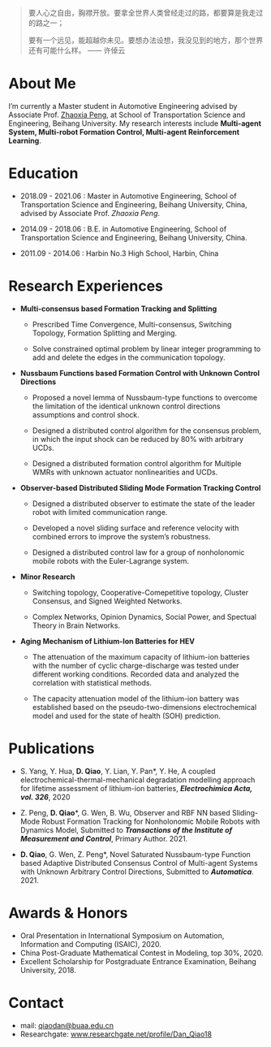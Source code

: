 
> 要人心之自由，胸襟开放。要拿全世界人类曾经走过的路，都要算是我走过的路之一；
> 
> 要有一个远见，能超越你未见。要想办法设想，我没见到的地方，那个世界还有可能什么样。 —— 许倬云

# About Me

I’m currently a Master student in Automotive Engineering advised by Associate Prof. [Zhaoxia Peng](http://transportation.buaa.edu.cn/info/1092/4827.htm), at School of Transportation Science and Engineering, Beihang University. My research interests include **Multi-agent System, Multi-robot Formation Control, Multi-agent Reinforcement Learning**.


# Education

*   2018.09 - 2021.06 : Master in Automotive Engineering, School of Transportation Science and Engineering, Beihang University, China, advised by Associate Prof. _Zhaoxia Peng_.

*   2014.09 - 2018.06 : B.E. in Automotive Engineering, School of Transportation Science and Engineering, Beihang University, China.

*   2011.09 - 2014.06 : Harbin No.3 High School, Harbin, China

# Research Experiences

- **Multi-consensus based Formation Tracking and Splitting**
  - Prescribed Time Convergence, Multi-consensus, Switching Topology, Formation Splitting and Merging.
  
  - Solve constrained optimal problem by linear integer programming to add and delete the edges in the communication topology.
- **Nussbaum Functions based Formation Control with Unknown Control Directions**

  - Proposed a novel lemma of Nussbaum-type functions to overcome the limitation of the identical unknown control directions assumptions and control shock.
  
  - Designed a distributed control algorithm for the consensus problem, in which the input shock can be reduced by 80% with arbitrary UCDs.
  
  - Designed a distributed formation control algorithm for Multiple WMRs with unknown actuator nonlinearities and UCDs.
 
- **Observer-based Distributed Sliding Mode Formation Tracking Control**
  - Designed a distributed observer to estimate the state of the leader robot with limited communication range.
  
  - Developed a novel sliding surface and reference velocity with combined errors to improve the system’s robustness.
  
  - Designed a distributed control law for a group of nonholonomic mobile robots with the Euler-Lagrange system.

- **Minor Research**
  - Switching topology, Cooperative-Comepetitive topology, Cluster Consensus, and Signed Weighted Networks.
  
  - Complex Networks, Opinion Dynamics, Social Power, and Spectual Theory in Brain Networks.

- **Aging Mechanism of Lithium-Ion Batteries for HEV**
  - The attenuation of the maximum capacity of lithium-ion batteries with the number of cyclic charge-discharge was tested under different working conditions. Recorded data and analyzed the correlation with statistical methods.
  
  - The capacity attenuation model of the lithium-ion battery was established based on the pseudo-two-dimensions electrochemical model and used for the state of health (SOH) prediction.

# Publications

* S. Yang, Y. Hua, **D. Qiao**, Y. Lian, Y. Pan*, Y. He, A coupled electrochemical-thermal-mechanical degradation modelling
approach for lifetime assessment of lithium-ion batteries, **_Electrochimica Acta, vol. 326_**, 2020

* Z. Peng, **D. Qiao***, G. Wen, B. Wu, Observer and RBF NN based Sliding-Mode Robust Formation Tracking for Nonholonomic
Mobile Robots with Dynamics Model, Submitted to **_Transactions of the Institute of Measurement and Control_**, Primary Author. 2021.

* **D. Qiao**, G. Wen, Z. Peng*, Novel Saturated Nussbaum-type Function based Adaptive Distributed Consensus Control of
Multi-agent Systems with Unknown Arbitrary Control Directions, Submitted to **_Automatica_**. 2021.


# Awards & Honors

* Oral Presentation in International Symposium on Automation, Information and Computing (ISAIC), 2020.
* China Post-Graduate Mathematical Contest in Modeling, top 30%, 2020.
* Excellent Scholarship for Postgraduate Entrance Examination, Beihang University, 2018.


# Contact
* mail: qiaodan@buaa.edu.cn
* Researchgate: www.researchgate.net/profile/Dan_Qiao18
